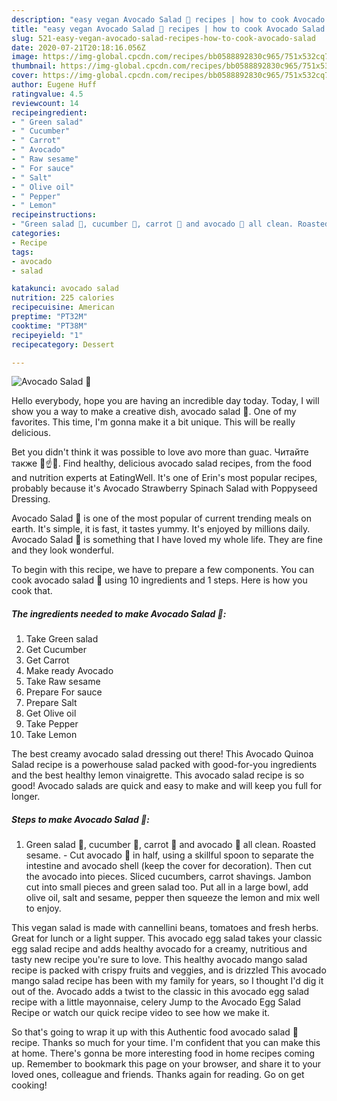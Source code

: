 ```yaml
---
description: "easy vegan Avocado Salad 🥗 recipes | how to cook Avocado Salad 🥗"
title: "easy vegan Avocado Salad 🥗 recipes | how to cook Avocado Salad 🥗"
slug: 521-easy-vegan-avocado-salad-recipes-how-to-cook-avocado-salad
date: 2020-07-21T20:18:16.056Z
image: https://img-global.cpcdn.com/recipes/bb0588892830c965/751x532cq70/avocado-salad-🥗-recipe-main-photo.jpg
thumbnail: https://img-global.cpcdn.com/recipes/bb0588892830c965/751x532cq70/avocado-salad-🥗-recipe-main-photo.jpg
cover: https://img-global.cpcdn.com/recipes/bb0588892830c965/751x532cq70/avocado-salad-🥗-recipe-main-photo.jpg
author: Eugene Huff
ratingvalue: 4.5
reviewcount: 14
recipeingredient:
- " Green salad"
- " Cucumber"
- " Carrot"
- " Avocado"
- " Raw sesame"
- " For sauce"
- " Salt"
- " Olive oil"
- " Pepper"
- " Lemon"
recipeinstructions:
- "Green salad 🥗, cucumber 🥒, carrot 🥕 and avocado 🥑 all clean. Roasted sesame. Cut avocado 🥑 in half, using a skillful spoon to separate the intestine and avocado shell (keep the cover for decoration). Then cut the avocado into pieces. Sliced ​​cucumbers, carrot shavings. Jambon cut into small pieces and green salad too. Put all in a large bowl, add olive oil, salt and sesame, pepper then squeeze the lemon and mix well to enjoy."
categories:
- Recipe
tags:
- avocado
- salad

katakunci: avocado salad 
nutrition: 225 calories
recipecuisine: American
preptime: "PT32M"
cooktime: "PT38M"
recipeyield: "1"
recipecategory: Dessert

---
```



![Avocado Salad 🥗](https://img-global.cpcdn.com/recipes/bb0588892830c965/751x532cq70/avocado-salad-🥗-recipe-main-photo.jpg)

Hello everybody, hope you are having an incredible day today. Today, I will show you a way to make a creative dish, avocado salad 🥗. One of my favorites. This time, I'm gonna make it a bit unique. This will be really delicious.

Bet you didn&#39;t think it was possible to love avo more than guac. Читайте также 🥗☝️🥗. Find healthy, delicious avocado salad recipes, from the food and nutrition experts at EatingWell. It&#39;s one of Erin&#39;s most popular recipes, probably because it&#39;s Avocado Strawberry Spinach Salad with Poppyseed Dressing.

Avocado Salad 🥗 is one of the most popular of current trending meals on earth. It's simple, it is fast, it tastes yummy. It's enjoyed by millions daily. Avocado Salad 🥗 is something that I have loved my whole life. They are fine and they look wonderful.


To begin with this recipe, we have to prepare a few components. You can cook avocado salad 🥗 using 10 ingredients and 1 steps. Here is how you cook that.

<!--inarticleads1-->

##### The ingredients needed to make Avocado Salad 🥗:

1. Take  Green salad
1. Get  Cucumber
1. Get  Carrot
1. Make ready  Avocado
1. Take  Raw sesame
1. Prepare  For sauce
1. Prepare  Salt
1. Get  Olive oil
1. Take  Pepper
1. Take  Lemon


The best creamy avocado salad dressing out there! This Avocado Quinoa Salad recipe is a powerhouse salad packed with good-for-you ingredients and the best healthy lemon vinaigrette. This avocado salad recipe is so good! Avocado salads are quick and easy to make and will keep you full for longer. 

<!--inarticleads2-->

##### Steps to make Avocado Salad 🥗:

1. Green salad 🥗, cucumber 🥒, carrot 🥕 and avocado 🥑 all clean. Roasted sesame. - Cut avocado 🥑 in half, using a skillful spoon to separate the intestine and avocado shell (keep the cover for decoration). Then cut the avocado into pieces. Sliced ​​cucumbers, carrot shavings. Jambon cut into small pieces and green salad too. Put all in a large bowl, add olive oil, salt and sesame, pepper then squeeze the lemon and mix well to enjoy.


This vegan salad is made with cannellini beans, tomatoes and fresh herbs. Great for lunch or a light supper. This avocado egg salad takes your classic egg salad recipe and adds healthy avocado for a creamy, nutritious and tasty new recipe you&#39;re sure to love. This healthy avocado mango salad recipe is packed with crispy fruits and veggies, and is drizzled This avocado mango salad recipe has been with my family for years, so I thought I&#39;d dig it out of the. Avocado adds a twist to the classic in this avocado egg salad recipe with a little mayonnaise, celery Jump to the Avocado Egg Salad Recipe or watch our quick recipe video to see how we make it. 

So that's going to wrap it up with this Authentic food avocado salad 🥗 recipe. Thanks so much for your time. I'm confident that you can make this at home. There's gonna be more interesting food in home recipes coming up. Remember to bookmark this page on your browser, and share it to your loved ones, colleague and friends. Thanks again for reading. Go on get cooking!

